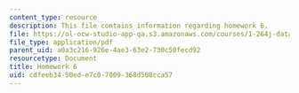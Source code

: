 ```yaml
---
content_type: resource
description: This file contains information regarding homework 6.
file: https://ol-ocw-studio-app-qa.s3.amazonaws.com/courses/1-264j-database-internet-and-systems-integration-technologies-fall-2013/cdfeeb3450ede7c07009368d508cca57_MIT1_264JF13_HW6.pdf
file_type: application/pdf
parent_uid: a0a3c216-926e-4ae3-63e2-730c50fecd92
resourcetype: Document
title: Homework 6
uid: cdfeeb34-50ed-e7c0-7009-368d508cca57
---
```


